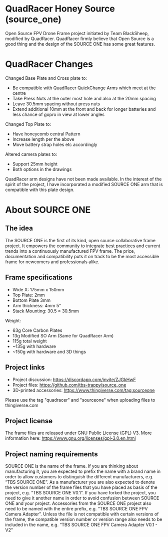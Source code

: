 # QuadRacer Honey Source (source_one)
Open Source FPV Drone Frame project initiated by Team BlackSheep, modified by QuadRacer. QuadRacer firmly believe that Open Source is a good thing and the design of the SOURCE ONE has some great features.  

# QuadRacer Changes
Changed Base Plate and Cross plate to:
- Be compatible with QuadRacer QuickChange Arms which meet at the centre
- Take Press Nuts at the outer most hole and also at the 20mm spacing
- Leave 30.5mm spacing without press nuts
- Extend additional 10mm at the front and back for longer batteries and less chance of gopro in view at lower angles

Changed Top Plate to:
- Have honeycomb central Pattern
- Increase length per the above
- Move battery strap holes etc accordingly

Altered camera plates to:
- Support 25mm height
- Both options in the drawings

QuadRacer arm designs have not been made available. In the interest of the spirit of the project, I have incorporated a modified SOURCE ONE arm that is compatible with this plate design.

# About SOURCE ONE
## The idea
The SOURCE ONE is the first of its kind, open source collaborative frame project. It empowers the community to integrate best practices and current trends into a continuously manufactured FPV frame. The price, documentation and compatibility puts it on track to be the most accessible frame for newcomers and professionals alike.




## Frame specifications
* Wide X: 175mm x 150mm
* Top Plate: 2mm
* Bottom Plate 3mm
* Arm thickness: 4mm 5"
* Stack Mounting: 30.5 × 30.5mm

Weight: 
* 63g Core Carbon Plates
* 13g Modified SO Arm (Same for QuadRacer Arm)
* 115g total weight
* ~135g with hardware
* ~150g with hardware and 3D things


## Project links
* Project discussion: https://discordapp.com/invite/ZJGkHwF 
* Project files: https://github.com/tbs-trappy/source_one 
* 3D-printed accessories: https://www.thingiverse.com/tag:sourceone

Please use the tag "quadracer" and "sourceone" when uploading files to thingiverse.com


## Project license
The frame files are released under GNU Public License (GPL) V3. More information here: https://www.gnu.org/licenses/gpl-3.0.en.html 


## Project naming requirements
SOURCE ONE is the name of the frame. If you are thinking about manufacturing it, you are expected to prefix the name with a brand name in order to allow customers to distinguish the different manufacturers, e.g. “TBS SOURCE ONE”. As a manufacturer you are also expected to denote the version number of the frame files that you have placed as basis of the project, e.g. “TBS SOURCE ONE V0.1”. 
If you have forked the project, you need to give it another name in order to avoid confusion between SOURCE ONE and your project.
Accessories from the SOURCE ONE project also need to be named with the entire prefix, e.g. “TBS SOURCE ONE FPV Camera Adapter”. Unless the file is not compatible with certain versions of the frame, the compatible version number or version range also needs to be included in the name, e.g. “TBS SOURCE ONE FPV Camera Adapter V0.1 - V2”
